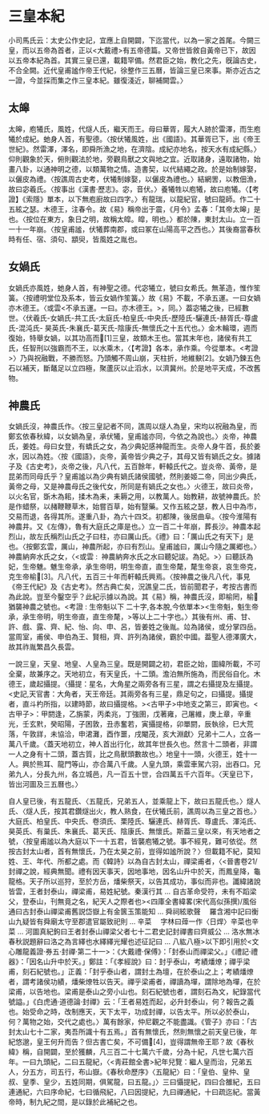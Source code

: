 # 三皇本紀

<!-- toc -->

小司馬氏云：太史公作史記，宜應上自開闢，下迄當代，以為一家之首尾。今闕三皇，而以五帝為首者，正以<大戴禮>有五帝德篇。又帝世皆敘自黃帝已下，故因以五帝本紀為首。其實三皇已還，載籍罕備。然君臣之始，教化之先，旣論古史，不合全闕。近代皇甫謐作帝王代紀，徐整作三五曆，皆論三皇已來事。斯亦近古之一證，今並採而集之作三皇本紀。雖復淺近，聊補闕雲。〉

## 太皞

太皞，庖犧氏，風姓，代燧人氏，繼天而王。母曰華胥，履大人跡於雷澤，而生庖犧於成紀。虵身人首，有聖德。〈按伏犧風姓，出《國語》。其華胥已下，出《帝王世紀》。然雷澤，澤名，即舜所漁之地，在濟陰。成紀亦地名，按天水有成紀縣。〉仰則觀象於天，俯則觀法於地，旁觀鳥獸之文與地之宜。近取諸身，遠取諸物，始畫八卦，以通神明之德，以類萬物之情。造書契，以代結繩之政。於是始制嫁娶，以儷皮為禮。〈按譙周古史考，伏犧制嫁娶，以儷皮為禮也。〉結網罟，以教佃漁，故曰宓羲氏。〈按事出《漢書·歷志》。宓，音伏。〉養犧牲以庖犧，故曰庖犧。〈【考證】《索隱》單本，以下無庖廚故曰四字。〉有龍瑞，以龍紀官，號曰龍師。作二十五絃之瑟。木德王，注春令。故《易》稱帝出于震，《月令》孟春：「其帝太皞」是也。〈按位在東方，象日之明，故稱太皡。皡，明也。〉都於陳，東封太山。立一百一十一年崩。〈按皇甫謐，伏犧葬南郡，或曰冢在山陽高平之西也。〉其後裔當春秋時有任、宿、須句、顓臾，皆風姓之胤也。

## 女媧氏

女媧氏亦風姓，虵身人首，有神聖之德。代宓犧立，號曰女希氏。無革造，惟作笙簧。〈按禮明堂位及系本，皆云女媧作笙簧。〉故《易》不載，不承五運。一曰女媧亦木德王。〈或雲<不承五運。一曰。亦木德王。>，同。〉葢宓犧之後，已經數世。〈伏羲氏-女媧氏-共工氏-太庭氏-柏皇氏-中央氏-歷陸氏-驪連氏-赫胥氏-尊盧氏-混沌氏- 昊英氏-朱襄氏-葛天氏-陰康氏-無懷氏之十五代也。〉金木輪環，週而復始，特舉女媧，以其功高而𠑽[1]三皇，故類木王也。當其末年也，諸侯有共工氏，任智刑以強霸而不王，以水乘木，〈【考證】各本，承作乘。今從單本。<考證>〉乃與祝融戰，不勝而怒。乃頭觸不周山崩，天柱折，地維𡙇[2]。女媧乃鍊五色石以補天，斷鼇足以立四極，聚蘆灰以止滔水，以濟冀州。於是地平天成，不改舊物。

## 神農氏

女媧氏沒，神農氏作。〈按三皇記者不同，譙周以燧人為皇，宋均以祝融為皇，而鄭玄依春秋緯，以女媧為皇，承伏犧，皇甫謐亦同，今依之為說也。〉炎帝，神農氏，姜姓。母曰女登，有蟜氏之女，為少典妃感神龍而生。炎帝人身牛首，長於姜水，因以為姓。〈按《國語》，炎帝，黃帝皆少典之子，其母又皆有媧氏之女。據諸子及《古史考》，炎帝之後，凡八代，五百餘年，軒轅氏代之。豈炎帝、黃帝，是昆弟而同母氏乎？皇甫謐以為少典有媧氏諸侯國號，然則姜姬二帝，同出少典氏，黃帝之母，又是神農母氏之後代女，所同是有媧氏之女也。〉火德王，故曰炎帝，以火名官，斲木為耜，揉木為耒，耒耨之用，以教萬人。始教耕，故號神農氏。於是作蜡祭，以赭鞭鞭草木，始嘗百草，始有毉藥。又作五絃之瑟，教人日中為市，交易而退，各得其所。遂重八卦，為六十四爻。初都陳，後居曲阜。〈按今淮陽有神農井。又《左傳》，魯有大庭氏之庫是也。〉立一百二十年崩，葬長沙。神農本起烈山，故左氏稱烈山氏之子曰柱，亦曰厲山氏。《禮》曰：「厲山氏之有天下」是也。〈按鄭玄雲，厲山，神農所起，亦曰有烈山。皇甫謐曰，厲山今隨之厲郷也。〉神農納奔水氏之女，〈<或雲 : ﻿ 神農納奔水氏之水曰聽妃詙。為妃。>〉曰聽訞為妃，生帝魋。魋生帝承，承生帝明，明生帝直，直生帝氂，氂生帝哀，哀生帝克，克生帝榆𦊀[3]。凡八代，五百三十年而軒轅氏興焉。〈按神農之後凡八代，事見《帝王代紀》及《古史考》。然古典亡矣，況譙皇二氏，皆前聞君子，考按古書而為此說。豈至今鑿空乎？此紀示據以為說。其《易》稱，神農氏沒，即榆罔，榆𦊀猶襲神農之號也。<考證 : 生帝魁以下 二十字,各本脫,今依單本>﻿<生帝魁，魁生帝承，承生帝明，明生帝直，直生帝氂，>等以上二十字也。〉其後有州、甫、甘、許、戲、露、齊、紀、怡、向、申、呂，皆姜姓之後胤。竝為諸侯，或分掌四岳。當周室，甫侯、申伯為王、賢相，齊、許列為諸侯，霸於中國。葢聖人德澤廣大，故其祚胤繁昌久長雲。

一說三皇，天皇、地皇、人皇為三皇。既是開闢之初，君臣之始，圖緯所載，不可全棄，故兼序之。天地初立，有天皇氏，十二頭。澹泊無所施為，而民俗自化。木德王，歲起攝提。〈攝提：星名，大角星之兩旁各有三星，謂之右攝提及左攝提。<史記,天官書：大角者，天王帝廷。其兩旁各有三星，鼎足句之，曰攝提。攝提者，直斗杓所指，以建時節，故曰攝提格。><古甲子>中地支之第三，即寅也。<古甲子>：甲閼逢，乙旃蒙，丙柔兆，丁強圉，戊著雍，己屠維，庚上章，辛重光，壬玄黓，癸昭陽，子困敦，丑赤奮若，寅攝提格，卯單閼，辰執徐，巳大荒落，午敦牂，未協洽，申涒灘，酉作噩，戌閹茂，亥大淵獻〉兄弟十二人，立各一萬八千歲。〈蓋天地初立，神人首出行化，故其年世長久也。然言十二頭者，非謂一人之身有十二頭，蓋古質，比之鳥獸頭數故也。〉地皇十一頭，火德王，姓十一人。興於熊耳、龍門等山，亦合萬八千歲。人皇九頭，乘雲車駕六羽，出吞口。兄弟九人，分長九州，各立城邑，凡一百五十世，合四萬五千六百年。〈天皇已下，皆出河圖及三五曆也。〉

自人皇已後，有五龍氏、〈五龍氏，兄弟五人，並乘龍上下，故曰五龍氏也。〉燧人氏、〈燧人氏，按其君鑽燧出火，教人熟食，在伏犧氏前，譙周以為三皇之首也。〉大庭氏、柏皇氏、中央氏、卷須氏、栗陸氏、驪連氏、赫胥氏、尊盧氏、渾沌氏、昊英氏、有巢氏、朱襄氏、葛天氏、陰康氏、無懷氏。斯葢三皇以來，有天地者之號，〈按皇甫謐以為大庭以下一十五君，皆襲庖犧之號。事不經見，難可依從。然按古封太山者，首有無懷氏，乃在太昊之前，豈得如謐所說？〉但載籍不紀，莫知姓、王、年代、所都之處。而《韓詩》以為自古封太山，禪梁甫者，〈<晉書卷21/封禪之說，經典無聞。禮有因天事天，因地事地，因名山升中於天，而鳳皇降，龜龍格。天子所以巡狩，至於方岳，燔柴祭天，以告其成功，事似而非也。讖緯諸說皆雲，王者封泰山，禪梁甫，易姓紀號。秦漢行其 ... 自古革命受符，未有不蹈梁父，登泰山，刊無竟之名，紀天人之際者也>﻿<四庫全書緯畧(宋代高似孫撰)/風俗通曰古封泰山禪梁甫舊説岱嶽上有金篋玉策能知 ... 舜祠絃歌聲　 羅含湘中記曰衡山九疑皆有舜廟太守至郡遣官屬致祀則 ... 辛菜　 字林曰蔊一作〈日焊〉辛菜也辛菜 ... 河圖真紀鉤曰王者封泰山禪梁父者七十二君史記封禪書曰齊威公 ... 洛水無冰　 春秋説題辭曰洛之為言繹也水繹繹光耀也述征記曰 ... 八紘八極>以下即引用於<文心雕龍義證‧券五‧封禪‧第二十一>：《大戴禮‧保傅》：「封泰山而禪梁父。」《禮記‧禮器》：「因名山升中於天。」鄭註：「《孝經說》曰：封乎泰山，考績燔燎；禪乎梁甫，刻石紀號也。」正義：「封乎泰山者，謂封土為壇，在於泰山之上；考績燔燎者，謂考諸侯功績，燔柴燎牲以告天。禪乎梁甫者，禪讀為墠，謂除地為墠，在於梁甫，以告地也。梁甫是泰山之旁小山也。刻石紀號也者，謂刻石為文，紀錄當代號謚。」《白虎通‧道德論‧封禪》云：「王者易姓而起，必升封泰山，何？報告之義也。始受命之時，改制應天，天下太平，功成封禪，以告太平。所以必於泰山，何？萬物之始，交代之處也。〉萬有餘家，仲尼觀之不能盡識。《管子》亦曰：「古封太山七十二家，夷吾所識十有五焉。」首有無懷氏，然則無懷之前天皇已後，年紀悠邈，皇王何升而告？但古書亡矣，不可備𢘻[4]，豈得謂無帝王耶？故《春秋緯》稱，自開闢，至於獲麟，凡三百二十七萬六千歲，分為十紀，凡世七萬六百年。一曰九頭紀，二曰五龍紀，〈<靑莊館全書>紀年兒覽：繼人皇而治，兄弟五人，分五方，司五行，布山嶽。《春秋命歷序》〈五龍紀〉曰：「皇伯、皇仲、皇叔、皇季、皇少，五姓同期，俱駕龍，曰五龍。」〉三曰懾提紀，四曰合雒紀，五曰連通紀，六曰序命紀，七曰循飛紀，八曰因提紀，九曰禪通紀，十曰疏迄紀。當黃帝時，制九紀之間，是以錄於此補紀之也。












